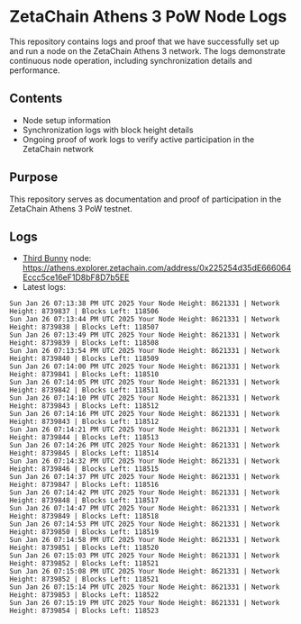 # ZetaChain Athens 3 PoW Node Logs
This repository contains logs and proof that we have successfully set up and run a node on the ZetaChain Athens 3 network. The logs demonstrate continuous node operation, including synchronization details and performance.

## Contents
- Node setup information
- Synchronization logs with block height details
- Ongoing proof of work logs to verify active participation in the ZetaChain network

## Purpose
This repository serves as documentation and proof of participation in the ZetaChain Athens 3 PoW testnet.

## Logs

- [Third Bunny](https://thirdbunny.xyz/) node: https://athens.explorer.zetachain.com/address/0x225254d35dE666064Eccc5ce16eF1D8bF8D7b5EE
- Latest logs:
```
Sun Jan 26 07:13:38 PM UTC 2025 Your Node Height: 8621331 | Network Height: 8739837 | Blocks Left: 118506
Sun Jan 26 07:13:44 PM UTC 2025 Your Node Height: 8621331 | Network Height: 8739838 | Blocks Left: 118507
Sun Jan 26 07:13:49 PM UTC 2025 Your Node Height: 8621331 | Network Height: 8739839 | Blocks Left: 118508
Sun Jan 26 07:13:54 PM UTC 2025 Your Node Height: 8621331 | Network Height: 8739840 | Blocks Left: 118509
Sun Jan 26 07:14:00 PM UTC 2025 Your Node Height: 8621331 | Network Height: 8739841 | Blocks Left: 118510
Sun Jan 26 07:14:05 PM UTC 2025 Your Node Height: 8621331 | Network Height: 8739842 | Blocks Left: 118511
Sun Jan 26 07:14:10 PM UTC 2025 Your Node Height: 8621331 | Network Height: 8739843 | Blocks Left: 118512
Sun Jan 26 07:14:16 PM UTC 2025 Your Node Height: 8621331 | Network Height: 8739843 | Blocks Left: 118512
Sun Jan 26 07:14:21 PM UTC 2025 Your Node Height: 8621331 | Network Height: 8739844 | Blocks Left: 118513
Sun Jan 26 07:14:26 PM UTC 2025 Your Node Height: 8621331 | Network Height: 8739845 | Blocks Left: 118514
Sun Jan 26 07:14:32 PM UTC 2025 Your Node Height: 8621331 | Network Height: 8739846 | Blocks Left: 118515
Sun Jan 26 07:14:37 PM UTC 2025 Your Node Height: 8621331 | Network Height: 8739847 | Blocks Left: 118516
Sun Jan 26 07:14:42 PM UTC 2025 Your Node Height: 8621331 | Network Height: 8739848 | Blocks Left: 118517
Sun Jan 26 07:14:47 PM UTC 2025 Your Node Height: 8621331 | Network Height: 8739849 | Blocks Left: 118518
Sun Jan 26 07:14:53 PM UTC 2025 Your Node Height: 8621331 | Network Height: 8739850 | Blocks Left: 118519
Sun Jan 26 07:14:58 PM UTC 2025 Your Node Height: 8621331 | Network Height: 8739851 | Blocks Left: 118520
Sun Jan 26 07:15:03 PM UTC 2025 Your Node Height: 8621331 | Network Height: 8739852 | Blocks Left: 118521
Sun Jan 26 07:15:08 PM UTC 2025 Your Node Height: 8621331 | Network Height: 8739852 | Blocks Left: 118521
Sun Jan 26 07:15:14 PM UTC 2025 Your Node Height: 8621331 | Network Height: 8739853 | Blocks Left: 118522
Sun Jan 26 07:15:19 PM UTC 2025 Your Node Height: 8621331 | Network Height: 8739854 | Blocks Left: 118523
```
